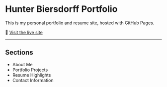 # Hunter Biersdorff Portfolio

This is my personal portfolio and resume site, hosted with GitHub Pages.

🔗 [Visit the live site](https://hunterb904.github.io/)

---

## Sections

- About Me
- Portfolio Projects
- Resume Highlights
- Contact Information
